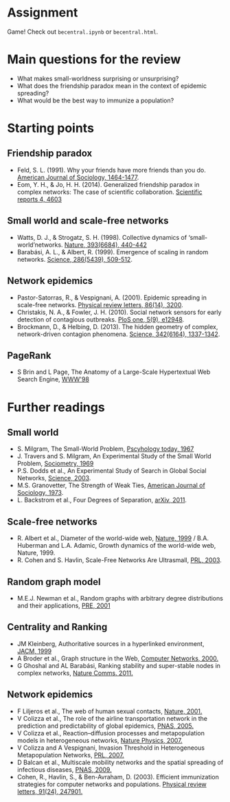 # Assignment 

Game! Check out `becentral.ipynb` or `becentral.html`. 

# Main questions for the review

- What makes small-worldness surprising or unsurprising?
- What does the friendship paradox mean in the context of epidemic spreading?
- What would be the best way to immunize a population?

# Starting points 

## Friendship paradox

- Feld, S. L. (1991). Why your friends have more friends than you do. [American Journal of Sociology, 1464-1477](http://www.jstor.org/discover/10.2307/2781907?sid=21105362103111&uid=4&uid=2129&uid=3739664&uid=70&uid=2&uid=3739256).
- Eom, Y. H., &amp; Jo, H. H. (2014). Generalized friendship paradox in complex networks: The case of scientific collaboration. [Scientific reports 4, 4603](http://www.nature.com/srep/2014/140408/srep04603/full/srep04603.html)

## Small world and scale-free networks

- Watts, D. J., & Strogatz, S. H. (1998). Collective dynamics of ‘small-world’networks. [Nature, 393(6684), 440-442](http://www.nature.com/nature/journal/v393/n6684/full/393440a0.html)
- Barabási, A. L., & Albert, R. (1999). Emergence of scaling in random networks. [Science, 286(5439), 509-512](http://www.sciencemag.org/content/286/5439/509).

## Network epidemics 

- Pastor-Satorras, R., & Vespignani, A. (2001). Epidemic spreading in scale-free networks. [Physical review letters, 86(14), 3200](http://journals.aps.org/prl/abstract/10.1103/PhysRevLett.86.3200).
- Christakis, N. A., & Fowler, J. H. (2010). Social network sensors for early detection of contagious outbreaks. [PloS one, 5(9), e12948](http://journals.plos.org/plosone/article?id=10.1371/journal.pone.0012948).
- Brockmann, D., & Helbing, D. (2013). The hidden geometry of complex, network-driven contagion phenomena. [Science, 342(6164), 1337-1342](http://www.sciencemag.org/content/342/6164/1337).

## PageRank

- S Brin and L Page, The Anatomy of a Large-Scale Hypertextual Web Search Engine, [WWW'98](http://infolab.stanford.edu/~backrub/google.html)

# Further readings

## Small world

- S. Milgram, The Small-World Problem, [Pscyhology today, 1967](http://measure.igpp.ucla.edu/GK12-SEE-LA/Lesson_Files_09/Tina_Wey/TW_social_networks_Milgram_1967_small_world_problem.pdf)
- J. Travers and S. Milgram, An Experimental Study of the Small World Problem, [Sociometry, 1969](http://www.jstor.org/stable/10.2307/2786545)
- P.S. Dodds et al., An Experimental Study of Search in Global Social Networks, [Science, 2003](http://www.sciencemag.org/content/301/5634/827.abstract).
- M.S. Granovetter, The Strength of Weak Ties, [American Journal of Sociology, 1973](http://www.jstor.org/stable/10.2307/2776392).
- L. Backstrom et al., Four Degrees of Separation, [arXiv, 2011](http://arxiv.org/abs/1111.4570).

## Scale-free networks

- R. Albert et al., Diameter of the world-wide web, [Nature, 1999](http://www.nature.com/nature/journal/v401/n6749/pdf/401130a0.pdf) / B.A. Huberman and L.A. Adamic, Growth dynamics of the world-wide web, Nature, 1999.
- R. Cohen and S. Havlin, Scale-Free Networks Are Ultrasmall, [PRL, 2003](http://prl.aps.org/abstract/PRL/v90/i5/e058701).

## Random graph model

- M.E.J. Newman et al., Random graphs with arbitrary degree distributions and their applications, [PRE, 2001](http://pre.aps.org/abstract/PRE/v64/i2/e026118)

## Centrality and Ranking

- JM Kleinberg, Authoritative sources in a hyperlinked environment, [JACM, 1999](http://dl.acm.org/citation.cfm?id=324140)
- A Broder et al., Graph structure in the Web, [Computer Networks, 2000.](http://www.sciencedirect.com/science/article/pii/S1389128600000839)
- G Ghoshal and AL Barabási, Ranking stability and super-stable nodes in complex networks, [Nature Comms. 2011.](http://www.nature.com/ncomms/journal/v2/n7/abs/ncomms1396.html?WT.ec_id=NCOMMS-20110719)

## Network epidemics

- F Liljeros et al., The web of human sexual contacts, [Nature, 2001.](http://www.nature.com/nature/journal/v411/n6840/full/411907a0.html)
- V Colizza et al., The role of the airline transportation network in the prediction and predictability of global epidemics, [PNAS, 2005.](http://www.pnas.org/content/103/7/2015.short)
- V Colizza et al., Reaction–diffusion processes and metapopulation models in heterogeneous networks, [Nature Physics, 2007.](http://www.nature.com/nphys/journal/v3/n4/abs/nphys560.html)
- V Colizza and A Vespignani, Invasion Threshold in Heterogeneous Metapopulation Networks, [PRL, 2007.](http://journals.aps.org/prl/abstract/10.1103/PhysRevLett.99.148701)
- D Balcan et al., Multiscale mobility networks and the spatial spreading of infectious diseases, [PNAS, 2009.](http://www.pnas.org/content/106/51/21484.short)
- Cohen, R., Havlin, S., & Ben-Avraham, D. (2003). Efficient immunization strategies for computer networks and populations. [Physical review letters, 91(24), 247901.](http://journals.aps.org/prl/abstract/10.1103/PhysRevLett.91.247901)

